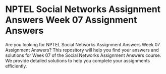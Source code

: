 # NPTEL Social Networks Assignment Answers Week 07 Assignment Answers

Are you looking for NPTEL Social Networks Assignment Answers Week 07 Assignment Answers? This repository will help you find your answers and solutions for Week 07 of the Social Networks Assignment Answers course. We provide detailed solutions to help you complete your assignments efficiently.